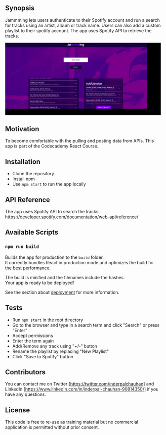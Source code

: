 
## Synopsis
Jammming lets users authenticate to their Spotify account and run a search for tracks using an artist, album or track name.
Users can also add a custom playlist to their spotify account. 
The app uses Spotify API to retrieve the tracks. 

![example](/img/example.jpeg)

## Motivation
To become comfortable with the pulling and posting data from APIs. This app is part of the Codecademy React Course.

## Installation
 * Clone the repository 
 * Install npm
 * Use `npm start` to run the app locally
 
## API Reference
The app uses Spotify API to search the tracks.
https://developer.spotify.com/documentation/web-api/reference/
 
## Available Scripts

### `npm run build`

Builds the app for production to the `build` folder.<br>
It correctly bundles React in production mode and optimizes the build for the best performance.

The build is minified and the filenames include the hashes.<br>
Your app is ready to be deployed!

See the section about [deployment](https://facebook.github.io/create-react-app/docs/deployment) for more information.

## Tests
* Run `npm start` in the root directory
* Go to the browser and type in a search term and click "Search" or press "Enter"
* Accept permissions
* Enter the term again
* Add/Remove any track using "+/-" button
* Rename the playlist by replacing "New Playlist"
* Click "Save to Spotify" button

## Contributors
You can contact me on Twitter [https://twitter.com/inderpalchauhan] and LinkedIn [https://www.linkedin.com/in/inderpal-chauhan-90814350/] if you have any questions.

## License
This code is free to re-use as training material but no commercial application is permitted without prior consent.
